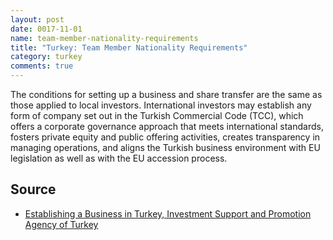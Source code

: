 ```yaml
---
layout: post
date: 0017-11-01
name: team-member-nationality-requirements
title: "Turkey: Team Member Nationality Requirements"
category: turkey
comments: true
---
```


The conditions for setting up a business and share transfer are the same as those applied to local investors. International investors may establish any form of company set out in the Turkish Commercial Code (TCC), which offers a corporate governance approach that meets international standards, fosters private equity and public offering activities, creates transparency in managing operations, and aligns the Turkish business environment with EU legislation as well as with the EU accession process.


Source
---

- [Establishing a Business in Turkey, Investment Support and Promotion Agency of Turkey](http://www.invest.gov.tr/en-US/investmentguide/investorsguide/Pages/EstablishingABusinessInTR.aspx)
